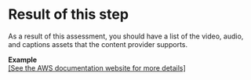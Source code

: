 # Result of this step<a name="assess-uss-result"></a>

As a result of this assessment, you should have a list of the video, audio, and captions assets that the content provider supports\. 


**Example**  
[\[See the AWS documentation website for more details\]](http://docs.aws.amazon.com/medialive/latest/ug/assess-uss-result.html)